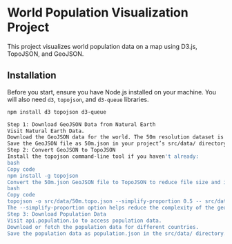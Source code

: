 # World Population Visualization Project

This project visualizes world population data on a map using D3.js, TopoJSON, and GeoJSON.

## Installation

Before you start, ensure you have Node.js installed on your machine. You will also need `d3`, `topojson`, and `d3-queue` libraries.

```bash
npm install d3 topojson d3-queue

Step 1: Download GeoJSON Data from Natural Earth
Visit Natural Earth Data.
Download the GeoJSON data for the world. The 50m resolution dataset is recommended for a balance between detail and performance.
Save the GeoJSON file as 50m.json in your project’s src/data/ directory.
Step 2: Convert GeoJSON to TopoJSON
Install the topojson command-line tool if you haven't already:
bash
Copy code
npm install -g topojson
Convert the 50m.json GeoJSON file to TopoJSON to reduce file size and improve performance:
bash
Copy code
topojson -o src/data/50m.topo.json --simplify-proportion 0.5 -- src/data/50m.json
The --simplify-proportion option helps reduce the complexity of the geometry. Adjust the value based on your performance needs.
Step 3: Download Population Data
Visit api.population.io to access population data.
Download or fetch the population data for different countries.
Save the population data as population.json in the src/data/ directory.
